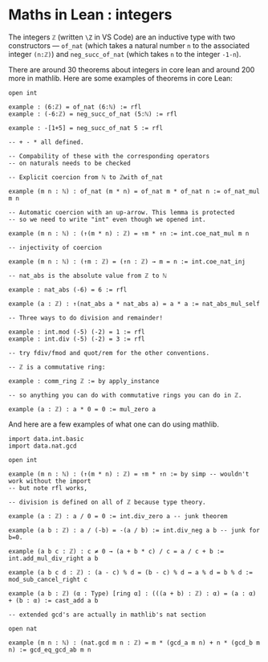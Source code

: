 # Maths in Lean : integers


The integers `ℤ` (written `\Z` in VS Code) are an inductive type with
two constructors — `of_nat` (which takes a natural number `n` to the
associated integer `(n:ℤ)`) and `neg_succ_of_nat` (which takes `n` to
the integer `-1-n`).

There are around 30 theorems about integers in core lean and around 200
more in mathlib. Here are some examples of theorems in core Lean:

```lean
open int 

example : (6:ℤ) = of_nat (6:ℕ) := rfl 
example : (-6:ℤ) = neg_succ_of_nat (5:ℕ) := rfl 

example : -[1+5] = neg_succ_of_nat 5 := rfl 

-- + - * all defined.

-- Compability of these with the corresponding operators
-- on naturals needs to be checked

-- Explicit coercion from ℕ to ℤwith of_nat 

example (m n : ℕ) : of_nat (m * n) = of_nat m * of_nat n := of_nat_mul m n

-- Automatic coercion with an up-arrow. This lemma is protected
-- so we need to write "int" even though we opened int.

example (m n : ℕ) : (↑(m * n) : ℤ) = ↑m * ↑n := int.coe_nat_mul m n 

-- injectivity of coercion 

example (m n : ℕ) : (↑m : ℤ) = (↑n : ℤ) → m = n := int.coe_nat_inj  

-- nat_abs is the absolute value from ℤ to ℕ

example : nat_abs (-6) = 6 := rfl 

example (a : ℤ) : ↑(nat_abs a * nat_abs a) = a * a := nat_abs_mul_self 

-- Three ways to do division and remainder!

example : int.mod (-5) (-2) = 1 := rfl 
example : int.div (-5) (-2) = 3 := rfl

-- try fdiv/fmod and quot/rem for the other conventions.

-- ℤ is a commutative ring:

example : comm_ring ℤ := by apply_instance 

-- so anything you can do with commutative rings you can do in ℤ.

example (a : ℤ) : a * 0 = 0 := mul_zero a 
```

And here are a few examples of what one can do using mathlib.

```lean
import data.int.basic
import data.nat.gcd 

open int 

example (m n : ℕ) : (↑(m * n) : ℤ) = ↑m * ↑n := by simp -- wouldn't work without the import
-- but note rfl works,

-- division is defined on all of ℤ because type theory.

example (a : ℤ) : a / 0 = 0 := int.div_zero a -- junk theorem 

example (a b : ℤ) : a / (-b) = -(a / b) := int.div_neg a b -- junk for b=0.

example (a b c : ℤ) : c ≠ 0 → (a + b * c) / c = a / c + b := int.add_mul_div_right a b

example (a b c d : ℤ) : (a - c) % d = (b - c) % d ↔ a % d = b % d := mod_sub_cancel_right c

example (a b : ℤ) (α : Type) [ring α] : (((a + b) : ℤ) : α) = (a : α) + (b : α) := cast_add a b 

-- extended gcd's are actually in mathlib's nat section

open nat 

example (m n : ℕ) : (nat.gcd m n : ℤ) = m * (gcd_a m n) + n * (gcd_b m n) := gcd_eq_gcd_ab m n
```
